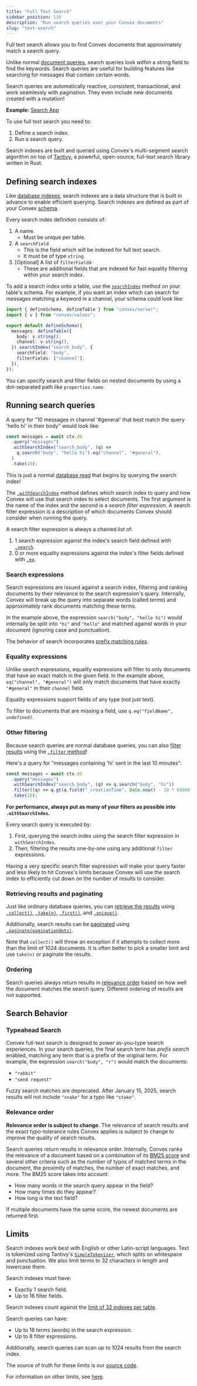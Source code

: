 ```yaml
---
title: "Full Text Search"
sidebar_position: 110
description: "Run search queries over your Convex documents"
slug: "text-search"
---
```


Full text search allows you to find Convex documents that approximately match a
search query.

Unlike normal
[document queries](/docs/database/reading-data/reading-data.mdx#querying-documents),
search queries look _within_ a string field to find the keywords. Search queries
are useful for building features like searching for messages that contain
certain words.

Search queries are automatically reactive, consistent, transactional, and work
seamlessly with pagination. They even include new documents created with a
mutation!

**Example:**
[Search App](https://github.com/get-convex/convex-demos/tree/main/search)

To use full text search you need to:

1. Define a search index.
2. Run a search query.

Search indexes are built and queried using Convex's multi-segment search
algorithm on top of [Tantivy](https://github.com/quickwit-oss/tantivy), a
powerful, open-source, full-text search library written in Rust.

## Defining search indexes

Like [database indexes](/docs/database/reading-data/indexes/indexes.md), search
indexes are a data structure that is built in advance to enable efficient
querying. Search indexes are defined as part of your Convex
[schema](/docs/database/schemas.mdx).

Every search index definition consists of:

1. A name.
   - Must be unique per table.
2. A `searchField`
   - This is the field which will be indexed for full text search.
   - It must be of type `string`.
3. [Optional] A list of `filterField`s
   - These are additional fields that are indexed for fast equality filtering
     within your search index.

To add a search index onto a table, use the
[`searchIndex`](/api/classes/server.TableDefinition#searchindex) method on your
table's schema. For example, if you want an index which can search for messages
matching a keyword in a channel, your schema could look like:

```ts noDialect title="convex/schema.ts"
import { defineSchema, defineTable } from "convex/server";
import { v } from "convex/values";

export default defineSchema({
  messages: defineTable({
    body: v.string(),
    channel: v.string(),
  }).searchIndex("search_body", {
    searchField: "body",
    filterFields: ["channel"],
  }),
});
```

You can specify search and filter fields on nested documents by using a
dot-separated path like `properties.name`.

## Running search queries

A query for "10 messages in channel '#general' that best match the query 'hello
hi' in their body" would look like:

```js
const messages = await ctx.db
  .query("messages")
  .withSearchIndex("search_body", (q) =>
    q.search("body", "hello hi").eq("channel", "#general"),
  )
  .take(10);
```

This is just a normal
[database read](/docs/database/reading-data/reading-data.mdx) that begins by
querying the search index!

The
[`.withSearchIndex`](/api/interfaces/server.QueryInitializer#withsearchindex)
method defines which search index to query and how Convex will use that search
index to select documents. The first argument is the name of the index and the
second is a _search filter expression_. A search filter expression is a
description of which documents Convex should consider when running the query.

A search filter expression is always a chained list of:

1. 1 search expression against the index's search field defined with
   [`.search`](/api/interfaces/server.SearchFilterBuilder#search).
2. 0 or more equality expressions against the index's filter fields defined with
   [`.eq`](/api/interfaces/server.SearchFilterFinalizer#eq).

### Search expressions

Search expressions are issued against a search index, filtering and ranking
documents by their relevance to the search expression's query. Internally,
Convex will break up the query into separate words (called _terms_) and
approximately rank documents matching these terms.

In the example above, the expression `search("body", "hello hi")` would
internally be split into `"hi"` and `"hello"` and matched against words in your
document (ignoring case and punctuation).

The behavior of search incorporates [prefix matching rules](#search-behavior).

### Equality expressions

Unlike search expressions, equality expressions will filter to only documents
that have an exact match in the given field. In the example above,
`eq("channel", "#general")` will only match documents that have exactly
`"#general"` in their `channel` field.

Equality expressions support fields of any type (not just text).

To filter to documents that are missing a field, use
`q.eq("fieldName", undefined)`.

### Other filtering

Because search queries are normal database queries, you can also
[filter results](/docs/database/reading-data/reading-data.mdx#filtering) using
the [`.filter` method](/api/interfaces/server.Query#filter)!

Here's a query for "messages containing 'hi' sent in the last 10 minutes":

```js
const messages = await ctx.db
  .query("messages")
  .withSearchIndex("search_body", (q) => q.search("body", "hi"))
  .filter((q) => q.gt(q.field("_creationTime", Date.now() - 10 * 60000)))
  .take(10);
```

**For performance, always put as many of your filters as possible into
`.withSearchIndex`.**

Every search query is executed by:

1. First, querying the search index using the search filter expression in
   `withSearchIndex`.
2. Then, filtering the results one-by-one using any additional `filter`
   expressions.

Having a very specific search filter expression will make your query faster and
less likely to hit Convex's limits because Convex will use the search index to
efficiently cut down on the number of results to consider.

### Retrieving results and paginating

Just like ordinary database queries, you can
[retrieve the results](/docs/database/reading-data/reading-data.mdx#retrieving-results)
using [`.collect()`](/api/interfaces/server.Query#collect),
[`.take(n)`](/api/interfaces/server.Query#take),
[`.first()`](/api/interfaces/server.Query#first), and
[`.unique()`](/api/interfaces/server.Query#unique).

Additionally, search results can be [paginated](/docs/database/pagination.mdx)
using
[`.paginate(paginationOpts)`](/api/interfaces/server.OrderedQuery#paginate).

Note that `collect()` will throw an exception if it attempts to collect more
than the limit of 1024 documents. It is often better to pick a smaller limit and
use `take(n)` or paginate the results.

### Ordering

Search queries always return results in [relevance order](#relevance-order)
based on how well the document matches the search query. Different ordering of
results are not supported.

## Search Behavior

### Typeahead Search

Convex full-text search is designed to power as-you-type search experiences. In
your search queries, the final search term has _prefix search_ enabled, matching
any term that is a prefix of the original term. For example, the expression
`search("body", "r")` would match the documents:

- `"rabbit"`
- `"send request"`

Fuzzy search matches are deprecated. After January 15, 2025, search results will
not include `"snake"` for a typo like `"stake"`.

### Relevance order

**Relevance order is subject to change.** The relevance of search results and
the exact typo-tolerance rules Convex applies is subject to change to improve
the quality of search results.

Search queries return results in relevance order. Internally, Convex ranks the
relevance of a document based on a combination of its
[BM25 score](https://en.wikipedia.org/wiki/Okapi_BM25) and several other
criteria such as the number of typos of matched terms in the document, the
proximity of matches, the number of exact matches, and more. The BM25 score
takes into account:

- How many words in the search query appear in the field?
- How many times do they appear?
- How long is the text field?

If multiple documents have the same score, the newest documents are returned
first.

## Limits

Search indexes work best with English or other Latin-script languages. Text is
tokenized using Tantivy's
[`SimpleTokenizer`](https://docs.rs/tantivy/latest/tantivy/tokenizer/struct.SimpleTokenizer.html),
which splits on whitespace and punctuation. We also limit terms to 32 characters
in length and lowercase them.

Search indexes must have:

- Exactly 1 search field.
- Up to 16 filter fields.

Search indexes count against the
[limit of 32 indexes per table](/docs/database/reading-data/indexes/indexes.md#limits).

Search queries can have:

- Up to 16 terms (words) in the search expression.
- Up to 8 filter expressions.

Additionally, search queries can scan up to 1024 results from the search index.

The source of truth for these limits is our
[source code](https://github.com/get-convex/convex-backend/blob/main/crates/search/src/constants.rs).

For information on other limits, see [here](/docs/production/state/limits.mdx).
